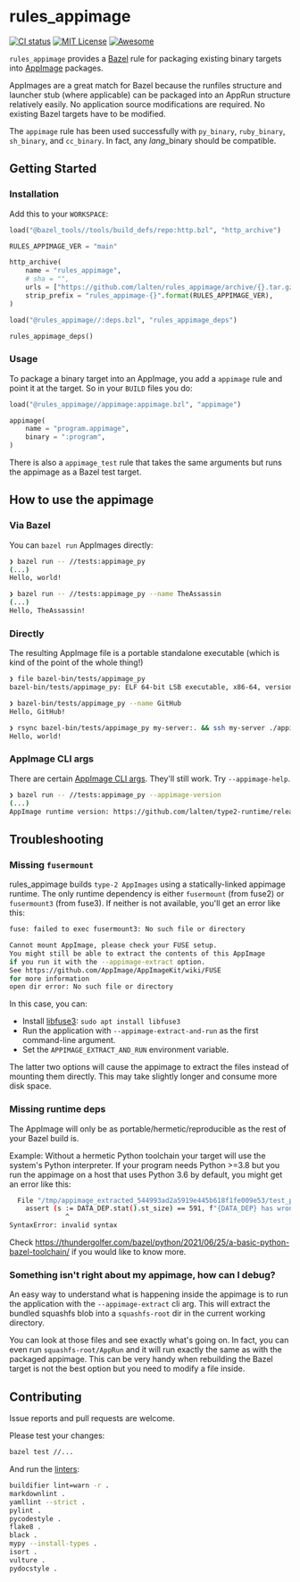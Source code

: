 # rules_appimage

[![CI status](https://img.shields.io/github/workflow/status/lalten/rules_appimage/CI)](https://github.com/lalten/rules_appimage/actions)
[![MIT License](https://img.shields.io/github/license/lalten/rules_appimage)](https://github.com/lalten/rules_appimage/blob/main/LICENSE)
[![Awesome](https://awesome.re/badge.svg)](https://awesomebazel.com/)

`rules_appimage` provides a [Bazel](https://bazel.build/) rule for packaging existing binary targets into [AppImage](https://github.com/AppImage/AppImageKit) packages.

AppImages are a great match for Bazel because the runfiles structure and launcher stub (where applicable) can be packaged into an AppRun structure relatively easily.
No application source modifications are required.
No existing Bazel targets have to be modified.

The `appimage` rule has been used successfully with `py_binary`, `ruby_binary`, `sh_binary`, and `cc_binary`.
In fact, any *lang*_binary should be compatible.

## Getting Started

### Installation

Add this to your `WORKSPACE`:

```py
load("@bazel_tools//tools/build_defs/repo:http.bzl", "http_archive")

RULES_APPIMAGE_VER = "main"

http_archive(
    name = "rules_appimage",
    # sha = "",
    urls = ["https://github.com/lalten/rules_appimage/archive/{}.tar.gz".format(RULES_APPIMAGE_VER)],
    strip_prefix = "rules_appimage-{}".format(RULES_APPIMAGE_VER),
)

load("@rules_appimage//:deps.bzl", "rules_appimage_deps")

rules_appimage_deps()
```

### Usage

To package a binary target into an AppImage, you add a `appimage` rule and point it at the target.
So in your `BUILD` files you do:

```py
load("@rules_appimage//appimage:appimage.bzl", "appimage")

appimage(
    name = "program.appimage",
    binary = ":program",
)
```

There is also a `appimage_test` rule that takes the same arguments but runs the appimage as a Bazel test target.

## How to use the appimage

### Via Bazel

You can `bazel run` AppImages directly:

```sh
❯ bazel run -- //tests:appimage_py
(...)
Hello, world!
```

```sh
❯ bazel run -- //tests:appimage_py --name TheAssassin
(...)
Hello, TheAssassin!
```

### Directly

The resulting AppImage file is a portable standalone executable (which is kind of the point of the whole thing!)

```sh
❯ file bazel-bin/tests/appimage_py
bazel-bin/tests/appimage_py: ELF 64-bit LSB executable, x86-64, version 1 (SYSV), statically linked, stripped

❯ bazel-bin/tests/appimage_py --name GitHub
Hello, GitHub!
```

```sh
❯ rsync bazel-bin/tests/appimage_py my-server:. && ssh my-server ./appimage_py
Hello, world!
```

### AppImage CLI args

There are certain [AppImage CLI args](https://github.com/AppImage/AppImageKit#command-line-arguments).
They'll still work. Try `--appimage-help`.

```sh
❯ bazel run -- //tests:appimage_py --appimage-version
(...)
AppImage runtime version: https://github.com/lalten/type2-runtime/releases/tag/build-2022-10-03-c5c7b07
```

## Troubleshooting

### Missing `fusermount`

rules_appimage builds `type-2 AppImages` using a statically-linked appimage runtime.
The only runtime dependency is either `fusermount` (from fuse2) or `fusermount3` (from fuse3).
If neither is not available, you'll get an error like this:

```sh
fuse: failed to exec fusermount3: No such file or directory

Cannot mount AppImage, please check your FUSE setup.
You might still be able to extract the contents of this AppImage
if you run it with the --appimage-extract option.
See https://github.com/AppImage/AppImageKit/wiki/FUSE
for more information
open dir error: No such file or directory
```

In this case, you can:

* Install [libfuse3](https://pkgs.org/search/?q=libfuse3): ```sudo apt install libfuse3```
* Run the application with `--appimage-extract-and-run` as the first command-line argument.
* Set the `APPIMAGE_EXTRACT_AND_RUN` environment variable.

The latter two options will cause the appimage to extract the files instead of mounting them directly.
This may take slightly longer and consume more disk space.

### Missing runtime deps

The AppImage will only be as portable/hermetic/reproducible as the rest of your Bazel build is.

Example: Without a hermetic Python toolchain your target will use the system's Python interpreter.
If your program needs Python >=3.8 but you run the appimage on a host that uses Python 3.6 by default, you might get an error like this:

```sh
  File "/tmp/appimage_extracted_544993ad2a5919e445b618f1fe009e53/test_py.runfiles/rules_appimage/tests/test.py", line 10
    assert (s := DATA_DEP.stat().st_size) == 591, f"{DATA_DEP} has wrong size {s}"
              ^
SyntaxError: invalid syntax
```

Check <https://thundergolfer.com/bazel/python/2021/06/25/a-basic-python-bazel-toolchain/> if you would like to know more.

### Something isn't right about my appimage, how can I debug?

An easy way to understand what is happening inside the appimage is to run the application with the `--appimage-extract` cli arg.
This will extract the bundled squashfs blob into a `squashfs-root` dir in the current working directory.

You can look at those files and see exactly what's going on.
In fact, you can even run `squashfs-root/AppRun` and it will run exactly the same as with the packaged appimage.
This can be very handy when rebuilding the Bazel target is not the best option but you need to modify a file inside.

## Contributing

Issue reports and pull requests are welcome.

Please test your changes:

```sh
bazel test //...
```

And run the [linters](.github/workflows/ci.yaml):

```sh
buildifier lint=warn -r .
markdownlint .
yamllint --strict .
pylint .
pycodestyle .
flake8 .
black .
mypy --install-types .
isort .
vulture .
pydocstyle .
```
